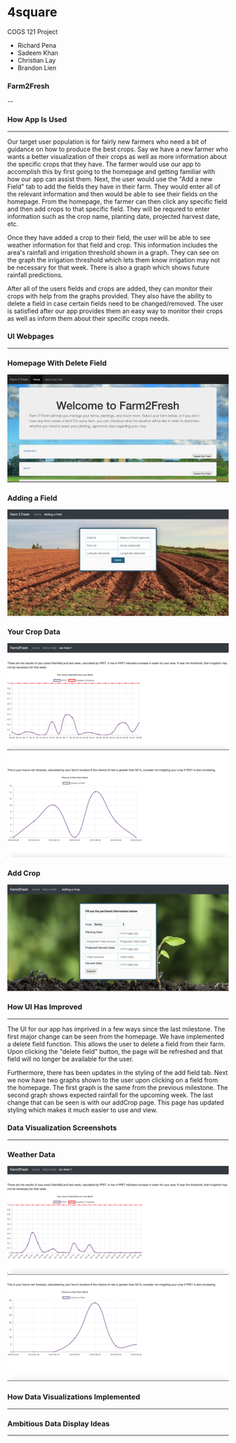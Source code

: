 # 4square
COGS 121 Project

* Richard Pena
* Sadeem Khan
* Christian Lay
* Brandon Lien

### Farm2Fresh
--

### How App Is Used
---

Our target user population is for fairly new farmers who need a bit of guidance on how to produce the best crops. Say we have a new farmer who wants a better visualization of their crops as well as more information about the specific crops that they have. The farmer would use our app to accomplish this by first going to the homepage and getting familiar with how our app can assist them. Next, the user would use the "Add a new Field" tab to add the fields they have in their farm. They would enter all of the relevant information and then would be able to see their fields on the homepage. From the homepage, the farmer can then click any specific field and then add crops to that specific field. They will be requred to enter information such as the crop name, planting date, projected harvest date, etc. 

Once they have added a crop to their field, the user will be able to see weather information for that field and crop. This information includes the area's rainfall and irrigation threshold shown in a graph. They can see on the graph the irrigation threshold which lets them know irrigation may not be necessary for that week. There is also a graph which shows future rainfall predictions. 

After all of the users fields and crops are added, they can monitor their crops with help from the graphs provided. They also have the ability to delete a field in case certain fields need to be changed/removed. The user is satisfied after our app provides them an easy way to monitor their crops as well as inform them about their specific crops needs. 

### UI Webpages
---

### Homepage With Delete Field
![HomepageDelete.jpeg](HomepageDelete.png)

### Adding a Field
![addField1.jpeg](addField1.png)

### Your Crop Data
![cropData1.jpeg](cropData1.png)
![cropData2.jpeg](cropData2.png)

### Add Crop
![addCrop1.jpeg](addCrop1.png) 

### How UI Has Improved
---

The UI for our app has imprived in a few ways since the last milestone. The first major change can be seen from the homepage. We have implemented a delete field function. This allows the user to delete a field from their farm. Upon clicking the "delete field" button, the page will be refreshed and that field will no longer be available for the user. 

Furthermore, there has been updates in the styling of the add field tab. Next we now have two graphs shown to the user upon clicking on a field from the homepage. The first graph is the same from the previous milestone. The second graph shows expected rainfall for the upcoming week. The last change that can be seen is with our addCrop page. This page has updated styling which makes it much easier to use and view.  


### Data Visualization Screenshots
---

### Weather Data
![weatherData1.jpeg](weatherData1.png)
![weatherData2.jpeg](weatherData2.png)

### How Data Visualizations Implemented
---





### Ambitious Data Display Ideas
---
